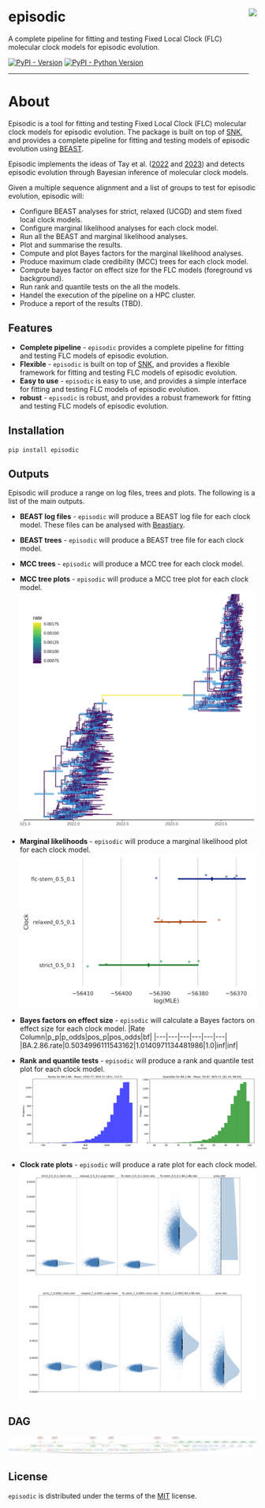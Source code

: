 # episodic <img src='docs/images/logo.png' align="right" height="210" />

A complete pipeline for fitting and testing Fixed Local Clock (FLC) molecular clock models for episodic evolution.

[![PyPI - Version](https://img.shields.io/pypi/v/episodic.svg)](https://pypi.org/project/episodic)
[![PyPI - Python Version](https://img.shields.io/pypi/pyversions/episodic.svg)](https://pypi.org/project/episodic)

-----

# About

Episodic is a tool for fitting and testing Fixed Local Clock (FLC) molecular clock models for episodic evolution. The package is built on top of [SNK](https://snk.wytamma.com/), and provides a complete pipeline for fitting and testing models of episodic evolution using [BEAST](https://beast.community/).

Episodic implements the ideas of Tay et al. ([2022](https://pubmed.ncbi.nlm.nih.gov/35038741/) and [2023](https://academic.oup.com/mbe/article/40/10/msad212/7280106)) and detects episodic evolution through Bayesian inference of molecular clock models. 

Given a multiple sequence alignment and a list of groups to test for episodic evolution, episodic will:
- Configure BEAST analyses for strict, relaxed (UCGD) and stem fixed local clock models. 
- Configure marginal likelihood analyses for each clock model.
- Run all the BEAST and marginal likelihood analyses.
- Plot and summarise the results.
- Compute and plot Bayes factors for the marginal likelihood analyses.
- Produce maximum clade credibility (MCC) trees for each clock model.
- Compute bayes factor on effect size for the FLC models (foreground vs background).
- Run rank and quantile tests on the all the models.
- Handel the execution of the pipeline on a HPC cluster.
- Produce a report of the results (TBD).

## Features

- **Complete pipeline** - `episodic` provides a complete pipeline for fitting and testing FLC models of episodic evolution.
- **Flexible** - `episodic` is built on top of [SNK](https://snk.wytamma.com/), and provides a flexible framework for fitting and testing FLC models of episodic evolution.
- **Easy to use** - `episodic` is easy to use, and provides a simple interface for fitting and testing FLC models of episodic evolution.
- **robust** - `episodic` is robust, and provides a robust framework for fitting and testing FLC models of episodic evolution. 

## Installation

```console
pip install episodic
```

## Outputs
Episodic will produce a range on log files, trees and plots. The following is a list of the main outputs.

- **BEAST log files** - `episodic` will produce a BEAST log file for each clock model. These files can be analysed with [Beastiary](https://beastiary.wytamma.com/).
- **BEAST trees** - `episodic` will produce a BEAST tree file for each clock model.
- **MCC trees** - `episodic` will produce a MCC tree for each clock model.
- **MCC tree plots** - `episodic` will produce a MCC tree plot for each clock model.
![](docs/images/mcc.mean.svg)
- **Marginal likelihoods** - `episodic` will produce a marginal likelihood plot for each clock model.
![](docs/images/mle.svg)
- **Bayes factors on effect size** - `episodic` will calculate a Bayes factors on effect size for each clock model. 
    |Rate Column|p_p|p_odds|pos_p|pos_odds|bf|
    |---|---|---|---|---|---|
    |BA.2.86.rate|0.5034996111543162|1.0140971134481986|1.0|inf|inf|
- **Rank and quantile tests** - `episodic` will produce a rank and quantile test plot for each clock model.
![](docs/images/rate_quantiles.svg)

- **Clock rate plots** - `episodic` will produce a rate plot for each clock model.
![](docs/images/rate-rug.png)
![](docs/images/rate-rug-2.png) 

## DAG

![](docs/images/dag.png)

## License

`episodic` is distributed under the terms of the [MIT](https://spdx.org/licenses/MIT.html) license.
